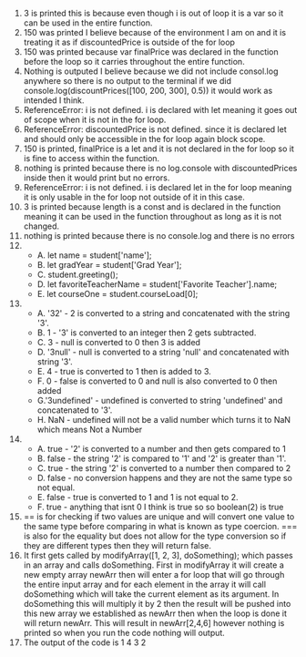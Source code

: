 1. 3 is printed this is because even though i is out of loop it is a var so it can be used in the entire function.
2. 150 was printed I believe because of the environment I am on and it is treating it as if discountedPrice is outside of the for loop
3. 150 was printed because var finalPrice was declared in the function before the loop so it carries throughout the entire function.
4. Nothing is outputed I believe because we did not include consol.log anywhere so there is no output to the terminal if we did console.log(discountPrices([100, 200, 300], 0.5)) it would work as intended I think.
5. ReferenceError: i is not defined. i is declared with let meaning it goes out of scope when it is not in the for loop.
6. ReferenceError: discountedPrice is not defined. since it is declared let and should only be accessible in the for loop again block scope.
7. 150 is printed, finalPrice is a let and it is not declared in the for loop so it is fine to access within the function.
8. nothing is printed because there is no log.console with discountedPrices inside then it would print but no errors.
9. ReferenceError: i is not defined. i is declared let in the for loop meaning it is only usable in the for loop not outside of it in this case.
10. 3 is printed because length is a const and is declared in the function meaning it can be used in the function throughout as long as it is not changed.
11. nothing is printed because there is no console.log and there is no errors
12.  
      - A. let name = student['name'];
      - B. let gradYear = student['Grad Year'];
      - C. student.greeting();
      - D. let favoriteTeacherName = student['Favorite Teacher'].name;
      - E. let courseOne = student.courseLoad[0];
13.
      - A. '32' - 2 is converted to a string and concatenated with the string '3'.
      - B. 1   - '3' is converted to an integer then 2 gets subtracted.
      - C. 3   -  null is converted to 0 then 3 is added 
      - D. '3null'   - null is converted to a string 'null' and concatenated with string '3'.
      - E. 4   - true is converted to 1 then is added to 3.
      - F. 0   - false is converted to 0 and null is also converted to 0 then added 
      - G.'3undefined'  - undefined is converted to string 'undefined' and concatenated to '3'.
      - H. NaN   - undefined will not be a valid number which turns it to NaN which means Not a Number 
14.
      - A. true   -  '2' is converted to a number and then gets compared to 1 
      - B. false  -  the string '2' is compared to '1' and '2' is greater than '1'.
      - C. true   -  the string '2' is converted to a number then compared to 2 
      - D. false  - no conversion happens and they are not the same type so not equal.
      - E. false  - true is converted to 1 and 1 is not equal to 2.
      - F. true   - anything that isnt 0 I think is true so so boolean(2) is true
15. == is for checking if two values are unique and will convert one value to the same type before comparing in what is known as type coercion. === is also for the equality but does not allow for the type conversion so if they are different types then they will return false.
17. It first gets called by modifyArray([1, 2, 3], doSomething); which passes in an array and calls doSomething. First in modifyArray it will create a new empty array newArr then will enter a for loop that will go through the entire input array and for each element in the array it will call doSomething which will take the current element as its argument. In doSomething this will multiply it by 2 then the result will be pushed into this new array we established as newArr then when the loop is done it will return newArr. This will result in newArr[2,4,6] however nothing is printed so when you run the code nothing will output.
19. The output of the code is
     1
     4
     3
     2
    









